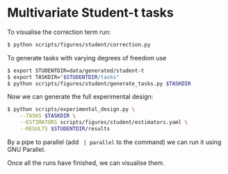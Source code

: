 # Multivariate Student-t tasks

To visualise the correction term run:
```bash
$ python scripts/figures/student/correction.py
```

To generate tasks with varying degrees of freedom use
```bash
$ export STUDENTDIR=data/generated/student-t
$ export TASKDIR="$STUDENTDIR/tasks"
$ python scripts/figures/student/generate_tasks.py $TASKDIR
```

Now we can generate the full experimental design:
```bash
$ python scripts/experimental_design.py \
    --TASKS $TASKDIR \
    --ESTIMATORS scripts/figures/student/estimators.yaml \
    --RESULTS $STUDENTDIR/results
```

By a pipe to parallel (add ` | parallel` to the command) we can run it using GNU Parallel.

Once all the runs have finished, we can visualise them.

